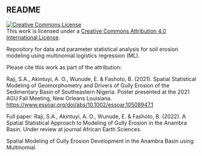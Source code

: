 ## README

<a rel="license" href="http://creativecommons.org/licenses/by/4.0/"><img alt="Creative Commons License" style="border-width:0" src="https://i.creativecommons.org/l/by/4.0/88x31.png" /></a><br />This work is licensed under a <a rel="license" href="http://creativecommons.org/licenses/by/4.0/">Creative Commons Attribution 4.0 International License</a>.

Repository for data and parameter statistical analysis for soil erosion modeling using multinomial logistics regression (ML). 

Please cite this work as part of the attribution:

Raji, S.A., Akintuyi, A. O., Wunude, E. & Fashoto, B. (2021). Spatial Statistical Modeling of Geomorphometry and Drivers of Gully Erosion of the Sedimentary Basin of Southeastern Nigeria. Poster presented at the 2021 AGU Fall Meeting, New Orleans Louisiana. https://www.essoar.org/doi/abs/10.1002/essoar.10508947.1 

Full paper:
Raji, S.A., Akintuyi, A. O., Wunude, E. & Fashoto, B. (2022). A Spatial Statistical Approach to Modeling of Gully Erosion in the Anambra Basin. Under review at journal African Earth Sciences.



Spatial Modeling of Gully Erosion Development in the Anambra Basin using Multinomial 